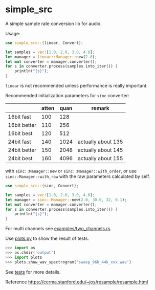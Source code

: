 # simple_src

A simple sample rate conversion lib for audio.

Usage:

```rust
use simple_src::{linear, Convert};

let samples = vec![1.0, 2.0, 3.0, 4.0];
let manager = linear::Manager::new(2.0);
let mut converter = manager.converter();
for s in converter.process(samples.into_iter()) {
    println("{s}");
}
```

`linear` is not recommended unless performance is really important.

Recommended initialization parameters for `sinc` converter:

|              | atten | quan | remark             |
| ------------ | ----- | ---- | ------------------ |
| 16bit fast   | 100   | 128  |                    |
| 16bit better | 110   | 256  |                    |
| 16bit best   | 120   | 512  |                    |
| 24bit fast   | 140   | 1024 | actually about 135 |
| 24bit better | 150   | 2048 | actually about 145 |
| 24bit best   | 160   | 4096 | actually about 155 |

with `sinc::Manager::new` or `sinc::Manager::with_order`, or use
`sinc::Manager::with_raw` with the raw parameters calculated by self.

```rust
use simple_src::{sinc, Convert};

let samples = vec![1.0, 2.0, 3.0, 4.0];
let manager = sinc::Manager::new(2.0, 30.0, 32, 0.1);
let mut converter = manager.converter();
for s in converter.process(samples.into_iter()) {
    println("{s}");
}
```

For multi channels see [examples/two_channels.rs](/examples/two_channels.rs).

Use [plots.py](/plots.py) to show the result of tests.

```python
>>> import os
>>> os.chdir('output')
>>> import plots
>>> plots.show_wav_spectrogram('sweep_96k_44k_xxx.wav')
```

See [tests](/tests/) for more details.

Reference <https://ccrma.stanford.edu/~jos/resample/resample.html>

